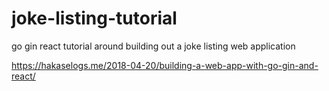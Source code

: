 # joke-listing-tutorial
go gin react tutorial around building out a joke listing web application

https://hakaselogs.me/2018-04-20/building-a-web-app-with-go-gin-and-react/

